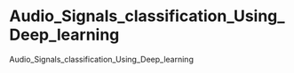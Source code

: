 # Audio_Signals_classification_Using_Deep_learning
Audio_Signals_classification_Using_Deep_learning
